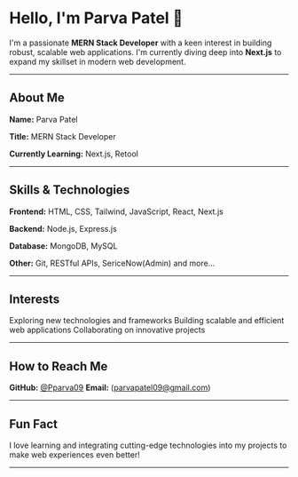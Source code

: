 # Hello, I'm Parva Patel 👋

I'm a passionate **MERN Stack Developer** with a keen interest in building robust, scalable web applications. I'm currently diving deep into **Next.js** to expand my skillset in modern web development.

---

## About Me

**Name:** Parva Patel

**Title:** MERN Stack Developer

**Currently Learning:** Next.js, Retool

---

## Skills & Technologies

**Frontend:** HTML, CSS, Tailwind, JavaScript, React, Next.js

**Backend:** Node.js, Express.js

**Database:** MongoDB, MySQL

**Other:** Git, RESTful APIs, SericeNow(Admin) and more...

---

## Interests

Exploring new technologies and frameworks
Building scalable and efficient web applications
Collaborating on innovative projects

---

## How to Reach Me

**GitHub:** [@Pparva09](https://github.com/Pparva09)
**Email:** (parvapatel09@gmail.com)

---

## Fun Fact

I love learning and integrating cutting-edge technologies into my projects to make web experiences even better!

---

